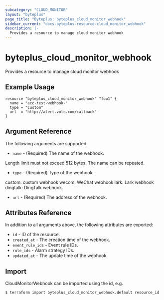 ```yaml
---
subcategory: "CLOUD_MONITOR"
layout: "byteplus"
page_title: "Byteplus: byteplus_cloud_monitor_webhook"
sidebar_current: "docs-byteplus-resource-cloud_monitor_webhook"
description: |-
  Provides a resource to manage cloud monitor webhook
---
```

# byteplus_cloud_monitor_webhook
Provides a resource to manage cloud monitor webhook
## Example Usage
```hcl
resource "byteplus_cloud_monitor_webhook" "foo1" {
  name = "acc-test-webhook-"
  type = "custom"
  url  = "http://alert.volc.com/callback"
}
```
## Argument Reference
The following arguments are supported:
* `name` - (Required) The name of the webhook.

Length limit must not exceed 512 bytes.
The name can be repeated.
* `type` - (Required) Type of the webhook.

custom: custom webhook
wecom: WeChat webhook
lark: Lark webhook
dingtalk: DingTalk webhook.
* `url` - (Required) The address of the webhook.

## Attributes Reference
In addition to all arguments above, the following attributes are exported:
* `id` - ID of the resource.
* `created_at` - The creation time of the webhook.
* `event_rule_ids` - Event rule IDs.
* `rule_ids` - Alarm strategy IDs.
* `updated_at` - The update time of the webhook.


## Import
CloudMonitorWebhook can be imported using the id, e.g.
```
$ terraform import byteplus_cloud_monitor_webhook.default resource_id
```

